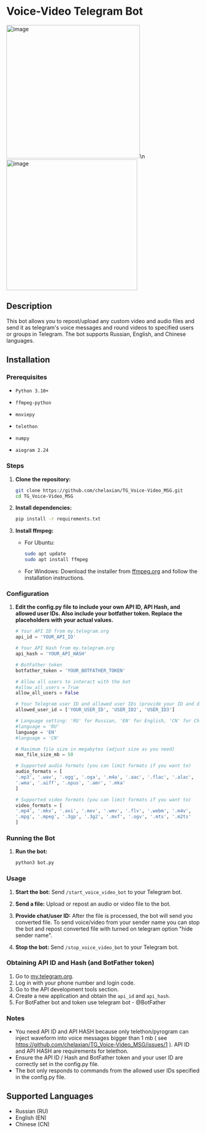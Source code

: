 # Voice-Video Telegram Bot
<img width="348" alt="image" src="https://github.com/chelaxian/TG_Voice-Video_MSG/assets/69438111/bb9c6eb1-552c-4d19-b3f6-fb2295a558c0">\n
<img width="341" alt="image" src="https://github.com/chelaxian/TG_Voice-Video_MSG/assets/69438111/13b58774-181c-4291-8f19-db7ace55cc6a">

## Description
This bot allows you to repost/upload any custom video and audio files and send it as telegram's voice messages and round videos to specified users or groups in Telegram. The bot supports Russian, English, and Chinese languages. 
## Installation

### Prerequisites
- `Python 3.10+`
- `ffmpeg-python`
- `moviepy`
  
- `telethon` 
- `numpy`
  
- `aiogram 2.24`

### Steps

1. **Clone the repository:**
    ```sh
    git clone https://github.com/chelaxian/TG_Voice-Video_MSG.git
    cd TG_Voice-Video_MSG
    ```

2. **Install dependencies:**
    ```sh
    pip install -r requirements.txt
    ```

3. **Install ffmpeg:**
    - For Ubuntu:
        ```sh
        sudo apt update
        sudo apt install ffmpeg
        ```
    - For Windows:
        Download the installer from [ffmpeg.org](https://ffmpeg.org/download.html) and follow the installation instructions.

### Configuration

1. **Edit the config.py file to include your own API ID, API Hash, and allowed user IDs. Also include your botfather token. Replace the placeholders with your actual values.**
   
    ```python
    # Your API ID from my.telegram.org
    api_id = 'YOUR_API_ID'

    # Your API Hash from my.telegram.org 
    api_hash = 'YOUR_API_HASH'

    # BotFather token
    botfather_token = 'YOUR_BOTFATHER_TOKEN'

    # Allow all users to interact with the bot 
    #allow_all_users = True
    allow_all_users = False
    
    # Your Telegram user ID and allowed user IDs (provide your ID and delete/ignore others if not needed)
    allowed_user_id = ['YOUR_USER_ID', 'USER_ID2', 'USER_ID3']

    # Language setting: 'RU' for Russian, 'EN' for English, 'CN' for Chinese
    #language = 'RU'
    language = 'EN'
    #language = 'CN'

    # Maximum file size in megabytes (adjust size as you need)
    max_file_size_mb = 50

    # Supported audio formats (you can limit formats if you want to)
    audio_formats = [
    '.mp3', '.wav', '.ogg', '.oga', '.m4a', '.aac', '.flac', '.alac',
    '.wma', '.aiff', '.opus', '.amr', '.mka'
    ]

    # Supported video formats (you can limit formats if you want to)
    video_formats = [
    '.mp4', '.mkv', '.avi', '.mov', '.wmv', '.flv', '.webm', '.m4v',
    '.mpg', '.mpeg', '.3gp', '.3g2', '.mxf', '.ogv', '.mts', '.m2ts'
    ]
    ```

### Running the Bot

1. **Run the bot:**
   
    ```sh
    python3 bot.py
    ```

### Usage

1. **Start the bot:**
    Send `/start_voice_video_bot` to your Telegram bot.

2. **Send a file:**
    Upload or repost an audio or video file to the bot.

3. **Provide chat/user ID:**
    After the file is processed, the bot will send you converted file.
    To send voice/video from your sender name you can stop the bot and repost converted file with turned on telegram option "hide sender name".

5. **Stop the bot:**
    Send `/stop_voice_video_bot` to your Telegram bot.


### Obtaining API ID and Hash (and BotFather token)

1. Go to [my.telegram.org](https://my.telegram.org).
2. Log in with your phone number and login code.
3. Go to the API development tools section.
4. Create a new application and obtain the `api_id` and `api_hash`.
5. For BotFather bot and token use telegram bot - @BotFather
   
### Notes
- You need API ID and API HASH because only telethon/pyrogram can inject waveform into voice messages bigger than 1 mb ( see https://github.com/chelaxian/TG_Voice-Video_MSG/issues/1 ). API ID and API HASH are requirements for telethon.
- Ensure the API ID / Hash and BotFather token and your user ID are correctly set in the config.py file.
- The bot only responds to commands from the allowed user IDs specified in the config.py file.

## Supported Languages
- Russian (RU)
- English (EN)
- Chinese (CN)
